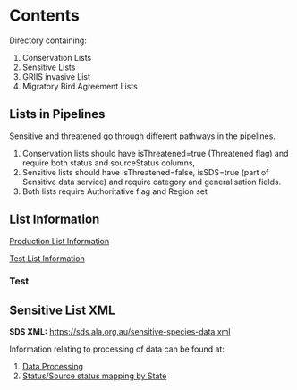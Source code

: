 # Contents
Directory containing:
1. Conservation Lists
2. Sensitive Lists
3. GRIIS invasive List
4. Migratory Bird Agreement Lists
  
## Lists in Pipelines
 Sensitive and threatened go through different pathways in the pipelines. 

 1. Conservation lists should have isThreatened=true (Threatened flag) and require both status and sourceStatus columns, 
 2. Sensitive lists should have isThreatened=false, isSDS=true (part of Sensitive data service) and require category and generalisation fields.
 3. Both lists require Authoritative flag and Region set

## List Information

[Production List Information](../Monitoring/Authoritative-lists-prod.md)

[Test List Information](../Monitoring/Authoritative-lists-test.md)


### Test


## Sensitive List XML
**SDS XML:** https://sds.ala.org.au/sensitive-species-data.xml

Information relating to processing of data can be found at:

1. [Data Processing](https://github.com/AtlasOfLivingAustralia/authoritative-lists/tree/master/source-data#data-processing)
2. [Status/Source status mapping by State](https://raw.githubusercontent.com/AtlasOfLivingAustralia/authoritative-lists/master/analysis/Status-SourceStatus-Mapping.csv)



